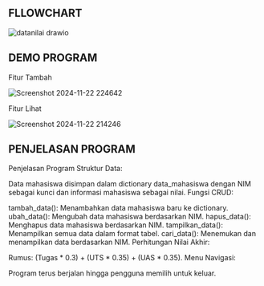 ## FLLOWCHART
![datanilai drawio](https://github.com/user-attachments/assets/03e408f2-6ee2-4657-8f89-c804068362ea)


## DEMO PROGRAM
Fitur Tambah

![Screenshot 2024-11-22 224642](https://github.com/user-attachments/assets/2ab1f9e7-6854-476e-9bc9-0de704606c59)


Fitur Lihat

![Screenshot 2024-11-22 214246](https://github.com/user-attachments/assets/1ac9019e-8fa7-4791-9390-0105edefa043)

## PENJELASAN PROGRAM
Penjelasan Program
Struktur Data:

Data mahasiswa disimpan dalam dictionary data_mahasiswa dengan NIM sebagai kunci dan informasi mahasiswa sebagai nilai.
Fungsi CRUD:

tambah_data(): Menambahkan data mahasiswa baru ke dictionary.
ubah_data(): Mengubah data mahasiswa berdasarkan NIM.
hapus_data(): Menghapus data mahasiswa berdasarkan NIM.
tampilkan_data(): Menampilkan semua data dalam format tabel.
cari_data(): Menemukan dan menampilkan data berdasarkan NIM.
Perhitungan Nilai Akhir:

Rumus: (Tugas * 0.3) + (UTS * 0.35) + (UAS * 0.35).
Menu Navigasi:

Program terus berjalan hingga pengguna memilih untuk keluar.
